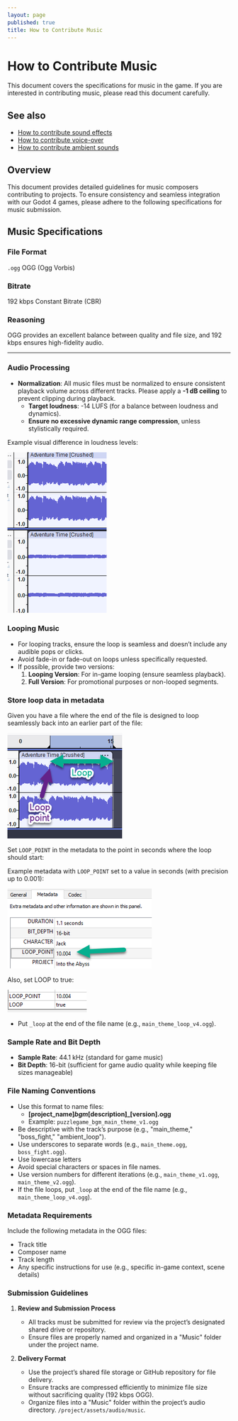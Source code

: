 ```yaml
---
layout: page
published: true
title: How to Contribute Music
---
```


# How to Contribute Music

This document covers the specifications for music in the game. If you are interested in contributing music, please read this document carefully.

## See also

- [How to contribute sound effects](./how_to_contribute_sound_effects.md)
- [How to contribute voice-over](./how_to_contribute_voice_over.md)
- [How to contribute ambient sounds](./how_to_contribute_ambient_sounds.md)

## Overview

This document provides detailed guidelines for music composers contributing to projects. To ensure consistency and seamless integration with our Godot 4 games, please adhere to the following specifications for music submission.

## Music Specifications

### File Format

`.ogg` OGG (Ogg Vorbis)

### Bitrate

192 kbps Constant Bitrate (CBR)

### Reasoning

OGG provides an excellent balance between quality and file size, and 192 kbps ensures high-fidelity audio.

---

### **Audio Processing**

- **Normalization**: All music files must be normalized to ensure consistent playback volume across different tracks. Please apply a **-1 dB ceiling** to prevent clipping during playback.
  - **Target loudness**: -14 LUFS (for a balance between loudness and dynamics).
  - **Ensure no excessive dynamic range compression**, unless stylistically required.

Example visual difference in loudness levels:

![alt text](image.png)

### **Looping Music**

- For looping tracks, ensure the loop is seamless and doesn’t include any audible pops or clicks.
- Avoid fade-in or fade-out on loops unless specifically requested.
- If possible, provide two versions:
  1. **Looping Version**: For in-game looping (ensure seamless playback).
  2. **Full Version**: For promotional purposes or non-looped segments.

### **Store loop data in metadata**

Given you have a file where the end of the file is designed to loop seamlessly back into an earlier part of the file:

![alt text](image-3.png)

Set `LOOP_POINT` in the metadata to the point in seconds where the loop should start:

Example metadata with `LOOP_POINT` set to a value in seconds (with precision up to 0.001):

![alt text](image-2.png)

Also, set LOOP to true:

![alt text](image-4.png)

- Put `_loop` at the end of the file name (e.g., `main_theme_loop_v4.ogg`).

### **Sample Rate and Bit Depth**

- **Sample Rate**: 44.1 kHz (standard for game music)
- **Bit Depth**: 16-bit (sufficient for game audio quality while keeping file sizes manageable)

### **File Naming Conventions**

- Use this format to name files:
  - **[project_name]_bgm_[description]_[version].ogg**
  - Example: `puzzlegame_bgm_main_theme_v1.ogg`
- Be descriptive with the track’s purpose (e.g., "main_theme," "boss_fight," "ambient_loop").
- Use underscores to separate words (e.g., `main_theme.ogg`, `boss_fight.ogg`).
- Use lowercase letters
- Avoid special characters or spaces in file names.
- Use version numbers for different iterations (e.g., `main_theme_v1.ogg`, `main_theme_v2.ogg`).
- If the file loops, put `_loop` at the end of the file name (e.g., `main_theme_loop_v4.ogg`).

### **Metadata Requirements**

Include the following metadata in the OGG files:

- Track title
- Composer name
- Track length
- Any specific instructions for use (e.g., specific in-game context, scene details)

### **Submission Guidelines**

1. **Review and Submission Process**
   - All tracks must be submitted for review via the project’s designated shared drive or repository.
   - Ensure files are properly named and organized in a "Music" folder under the project name.

2. **Delivery Format**
   - Use the project’s shared file storage or GitHub repository for file delivery.
   - Ensure tracks are compressed efficiently to minimize file size without sacrificing quality (192 kbps OGG).
   - Organize files into a "Music" folder within the project’s audio directory. `/project/assets/audio/music`.
